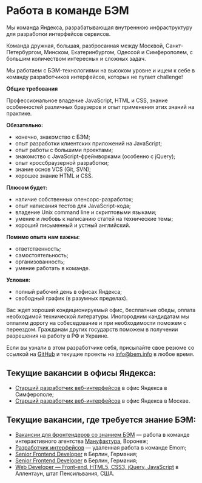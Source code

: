 Работа в команде БЭМ
====================

Мы команда Яндекса, разрабатывающая внутреннюю инфраструктуру для разработки интерфейсов сервисов.

Команда дружная, большая, разбросанная между Москвой, Санкт-Петербургом, Минском, Екатеринбургом, Одессой и Симферополем, с большим количеством интересных и сложных задач.

Мы работаем с БЭМ-технологиями на высоком уровне и ищем к себе в команду разработчиков интерфейсов, которых не пугает challenge!

**Общие требования**

Профессиональное владение JavaScript, HTML и CSS, знание особенностей различных браузеров и опыт применения этих знаний на практике.

**Обязательно:**
  * конечно, знакомство с БЭМ;
  * опыт разработки клиентских приложений на JavaScript;
  * опыт работы с большими проектами;
  * знакомство с JavaScript-фреймворками (особенно с jQuery);
  * опыт кроссбраузерной разработки;
  * знание основ VCS (Git, SVN);
  * хорошее знание HTML и CSS.

**Плюсом будет:**
  * наличие собственных опенсорс-разработок;
  * опыт написания тестов для JavaScript-кода;
  * владение Unix command line и скриптовыми языками;
  * умение и любовь к написанию статей на технические темы;
  * хороший письменный и устный английский.

**Помимо опыта нам важны:**
  * ответственность;
  * самостоятельность;
  * организованность;
  * умение работать в команде.

**Условия:**
  * полный рабочий день в офисах Яндекса;
  * свободный график (в разумных пределах).

Вас ждет хороший кондиционируемый офис, бесплатные обеды, оплата необходимой технической литературы. Иногородним кандидатам мы оплатим дорогу на собеседование и при необходимости поможем с переездом. Гражданам других государств поможем в получении разрешения на работу в РФ и Украине.

Если вы узнали в этом разработчике себя, присылайте свое резюме со ссылкой на [GitHub](https://github.com/) и текущие проекты на [info@bem.info](mailto:info@bem.info) в любое время.

Текущие вакансии в офисы Яндекса:
-----------------
  * [Старший разработчик веб-интерфейсов](http://company.yandex.ru/job/vacancies/dev_int_simf.xml) в офис Яндекса в Симферополе;
  * [Старший разработчик веб-интерфейсов](http://company.yandex.ru/job/vacancies/sendevweb.xml) в офис Яндекса в Москве.

Текущие вакансии, где требуется знание БЭМ:
-----------------
  * [Вакансии для фронтендеров со знанием БЭМ](https://bitbucket.org/manufactura/jobs/) — работа в команде интерактивного агентства [Мануфактура](http://factory.mn/), Воронеж;
  * [Разработчик интерфейсов](http://bit.ly/EmomFrontEnd) — удаленная работа в команде Emom;
  * [Senior Frontend Developer](http://www.deltamethod.com/senior-frontend-developer-mf/) в Берлин, Германия;
  * [Senior Frontend Developer](https://www.linkedin.com/jobs2/view/10839316?trk=vsrp_jobs_res_name&trkInfo=VSRPsearchId%3A1973313181394033367979%2CVSRPtargetId%3A10839316%2CVSRPcmpt%3Aprimary) в Берлин, Германия;
  * [Web Developer — Front-end, HTML5, CSS3, jQuery, JavaScript](http://www.dice.com/job/result/ceiam/JMJO032170) в Аллентаун, штат Пенсильвания, США.
